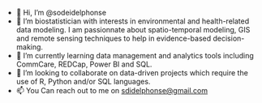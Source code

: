 - 👋 Hi, I’m @sodeidelphonse
- 👀 I’m biostatistician with interests in environmental and health-related data modeling. 
I am passionnate about spatio-temporal modeling, GIS and remote sensing techniques to help in evidence-based decision-making. 
- 🌱 I’m currently learning data management and analytics tools including CommCare, REDCap, Power BI and SQL.
- 💞️ I’m looking to collaborate on data-driven projects which require the use of R, Python and/or SQL languages.
- 📫 You Can reach out to me on sdidelphonse@gmail.com

<!---
sodeidelphonse/sodeidelphonse is a ✨ special ✨ repository because its `README.md` (this file) appears on your GitHub profile.
You can click the Preview link to take a look at your changes.
--->
